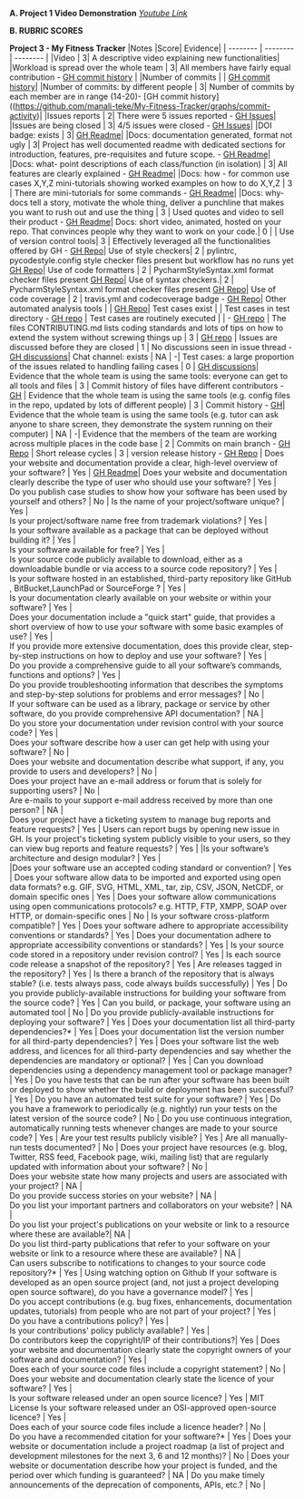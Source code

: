 **A. Project 1 Video Demonstration** *[Youtube Link]()*

 **B. RUBRIC SCORES**

  **Project 3 - My Fitness Tracker**
|Notes	|Score|	Evidence|
| -------- | -------- | -------- |
|Video |	3|	A descriptive video explaining new functionalities|
|Workload is spread over the whole team |	3|	All members have fairly equal contribution - [GH commit history](https://github.com/manali-teke/My-Fitness-Tracker/graphs/contributors) |
|Number of commits |	|	 [GH commit history](https://github.com/manali-teke/My-Fitness-Tracker/graphs/commit-activity)|
|Number of commits: by different people  |	3|	Number of commits by each member are in range (14-20)- [GH commit history]((https://github.com/manali-teke/My-Fitness-Tracker/graphs/commit-activity)|
|Issues reports  |	2|	There were 5 issues reported - [GH Issues](https://github.com/manali-teke/My-Fitness-Tracker/issues)|
|Issues are being closed  |	3|	4/5 issues were closed - [GH Issues](https://github.com/manali-teke/My-Fitness-Tracker/issues)|
|DOI badge: exists  |	3|	[GH Readme](https://github.com/manali-teke/My-Fitness-Tracker#readme)|
|Docs: documentation generated, format not ugly  |	3|	Project has well documented readme with dedicated sections for introduction, features, pre-requisites and future scope. - [GH Readme](https://github.com/manali-teke/My-Fitness-Tracker/blob/main/README.md)|
|Docs: what- point descriptions of each class/function (in isolation) |	3|	All features are clearly explained - [GH Readme](https://github.com/manali-teke/My-Fitness-Tracker/blob/main/README.md)|
|Docs: how - for common use cases X,Y,Z mini-tutorials showing worked examples on how to do X,Y,Z |	3 |	There are mini-tutorials for some commands - [GH Readme](https://github.com/manali-teke/My-Fitness-Tracker/blob/main/README.md)|
|Docs: why- docs tell a story, motivate the whole thing, deliver a punchline that makes you want to rush out and use the thing |	3 | 	Used quotes and video to sell their product - [GH Readme](https://github.com/manali-teke/My-Fitness-Tracker/blob/main/README.md)|
Docs: short video, animated, hosted on your repo. That convinces people why they want to work on your code.| 	0 |	 |
Use of version control tools| 	3 | 	Effectively leveraged all the functionalities offered by GH - [GH Repo](https://github.com/manali-teke/My-Fitness-Tracker/tree/main)|
Use of style checkers|	2 | 	pylintrc, pycodestyle.config style checker files present but workflow has no runs yet [GH Repo](https://github.com/manali-teke/My-Fitness-Tracker/tree/main)|
Use of code formatters |	2 |	PycharmStyleSyntax.xml format checker  files present  [GH Repo](https://github.com/manali-teke/My-Fitness-Tracker/tree/main)|
Use of syntax checkers.|	2 |	PycharmStyleSyntax.xml format checker files present [GH Repo](https://github.com/manali-teke/My-Fitness-Tracker/tree/main)|
Use of code coverage |	2 |	travis.yml and codecoverage badge - [GH Repo](https://github.com/manali-teke/My-Fitness-Tracker/tree/main)|
Other automated analysis tools |	 |	 [GH Repo](https://github.com/manali-teke/My-Fitness-Tracker/tree/main)|
Test cases exist |	 |	Test cases in test directory - [GH repo](https://github.com/manali-teke/My-Fitness-Tracker/tree/main/tests) |
Test cases are routinely executed |	 |	 - [GH repo](https://github.com/manali-teke/My-Fitness-Tracker/tree/main) |
The files CONTRIBUTING.md lists coding standards and lots of tips on how to extend the system without screwing things up |	3 | [GH repo](https://github.com/manali-teke/My-Fitness-Tracker/blob/main/CONTRIBUTING.md) |
Issues are discussed before they are closed |	1 | 	No discussions seen in issue thread - [GH discussions](https://github.com/manali-teke/My-Fitness-Tracker/issues)| 
Chat channel: exists |	NA |	-|
Test cases: a large proportion of the issues related to handling failing cases |	0 | 	 [GH discussions](https://github.com/manali-teke/My-Fitness-Tracker/issues)| 
Evidence that the whole team is using the same tools: everyone can get to all tools and files |	3 |	Commit history of files have different contributors  - [GH](https://github.com/manali-teke/My-Fitness-Tracker/pulse) |
Evidence that the whole team is using the same tools (e.g. config files in the repo, updated by lots of different people) |	 3 | 	Commit history - [GH](https://github.com/manali-teke/My-Fitness-Tracker/pulse)|
Evidence that the whole team is using the same tools (e.g. tutor can ask anyone to share screen, they demonstrate the system running on their computer) |	NA |	-|
Evidence that the members of the team are working across multiple places in the code base |	2 | 	Commits on main branch - [GH Repo](https://github.com/manali-teke/My-Fitness-Tracker/pulse) |
Short release cycles |	3 | 	version release history - [GH Repo](https://github.com/manali-teke/My-Fitness-Tracker) |
Does your website and documentation provide a clear, high-level overview of your software? |	Yes |	[GH Readme](https://github.com/manali-teke/My-Fitness-Tracker/blob/main/README.md)|
Does your website and documentation clearly describe the type of user who should use your software? |	Yes |	
Do you publish case studies to show how your software has been used by yourself and others? |	No |
Is the name of your project/software unique? |	Yes |	
Is your project/software name free from trademark violations? |	Yes |	
Is your software available as a package that can be deployed without building it? |	Yes |	
Is your software available for free? |	Yes |	
Is your source code publicly available to download, either as a downloadable bundle or via access to a source code repository? |	Yes |	
Is your software hosted in an established, third-party repository like GitHub , BitBucket,LaunchPad or SourceForge ? |	Yes |	
Is your documentation clearly available on your website or within your software? |	Yes |	
Does your documentation include a "quick start" guide, that provides a short overview of how to use your software with some basic examples of use? |	Yes |	
If you provide more extensive documentation, does this provide clear, step-by-step instructions on how to deploy and use your software? |	Yes |	
Do you provide a comprehensive guide to all your software’s commands, functions and options? |	Yes |	
Do you provide troubleshooting information that describes the symptoms and step-by-step solutions for problems and error messages? |	No | 	
If your software can be used as a library, package or service by other software, do you provide comprehensive API documentation? |	NA |	
Do you store your documentation under revision control with your source code? |	Yes |	
Does your software describe how a user can get help with using your software? |	No | 	
Does your website and documentation describe what support, if any, you provide to users and developers? |	No | 	
Does your project have an e-mail address or forum that is solely for supporting users? |	No | 	
Are e-mails to your support e-mail address received by more than one person? |	NA |	
Does your project have a ticketing system to manage bug reports and feature requests? |	Yes | 	Users can report bugs by opening new issue in GH.
Is your project's ticketing system publicly visible to your users, so they can view bug reports and feature requests? |	Yes |
|Is your software’s architecture and design modular? | 	Yes |	
|Does your software use an accepted coding standard or convention? | 	Yes |
Does your software allow data to be imported and exported using open data formats? e.g. GIF, SVG, HTML, XML, tar, zip, CSV, JSON, NetCDF, or domain specific ones |	Yes |
Does your software allow communications using open communications protocols? e.g. HTTP, FTP, XMPP, SOAP over HTTP,  or domain-specific ones |	No | 
Is your software cross-platform compatible? |	Yes |
Does your software adhere to appropriate accessibility conventions or standards? |	Yes |
Does your documentation adhere to appropriate accessibility conventions or standards? |	Yes |
Is your source code stored in a repository under revision control? |	Yes |
Is each source code release a snapshot of the repository? |	Yes |
Are releases tagged in the repository? |	Yes |
Is there a branch of the repository that is always stable? (i.e. tests always pass, code always builds successfully) |	Yes |
Do you provide publicly-available instructions for building your software from the source code? |	Yes |
Can you build, or package, your software using an automated tool |	No |
Do you provide publicly-available instructions for deploying your software? |	Yes |
Does your documentation list all third-party dependencies?* |	Yes |
Does your documentation list the version number for all third-party dependencies? |	Yes |
Does your software list the web address, and licences for all third-party dependencies and say whether the dependencies are mandatory or optional? |	Yes |
Can you download dependencies using a dependency management tool or package manager? |	Yes |
Do you have tests that can be run after your software has been built or deployed to show whether the build or deployment has been successful? |	Yes |
Do you have an automated test suite for your software? | 	Yes |
Do you have a framework to periodically (e.g. nightly) run your tests on the latest version of the source code? |	No |
Do you use continuous integration, automatically running tests whenever changes are made to your source code? |	Yes |
Are your test results publicly visible? |	Yes |
Are all manually-run tests documented? |	No |
Does your project have resources (e.g. blog, Twitter, RSS feed, Facebook page, wiki, mailing list) that are regularly updated with information about your software? |	No |	
Does your website state how many projects and users are associated with your project? |	NA |	
Do you provide success stories on your website? |	NA |	
Do you list your important partners and collaborators on your website? |	NA |	
Do you list your project's publications on your website or link to a resource where these are available?|	NA |	
Do you list third-party publications that refer to your software on your website or link to a resource where these are available? |	NA |	
Can users subscribe to notifications to changes to your source code repository?* |	Yes |	Using watching option on Github
If your software is developed as an open source project (and, not just a project developing open source software), do you have a governance model? |	Yes |	
Do you accept contributions (e.g. bug fixes, enhancements, documentation updates, tutorials) from people who are not part of your project? |	Yes |	
Do you have a contributions policy? |	Yes |	
Is your contributions' policy publicly available? |	Yes |	
Do contributors keep the copyright/IP of their contributions?|	Yes |
Does your website and documentation clearly state the copyright owners of your software and documentation? |	Yes |	
Does each of your source code files include a copyright statement? |	No |	
Does your website and documentation clearly state the licence of your software? |	Yes |	
Is your software released under an open source licence? |	Yes |	MIT License
Is your software released under an OSI-approved open-source licence? |	Yes |	
Does each of your source code files include a licence header? |	No |	
Do you have a recommended citation for your software?* |	Yes |
Does your website or documentation include a project roadmap (a list of project and development milestones for the next 3, 6 and 12 months)? |	No |
Does your website or documentation describe how your project is funded, and the period over which funding is guaranteed? |	NA |
Do you make timely announcements of the deprecation of components, APIs, etc.? |	No |
